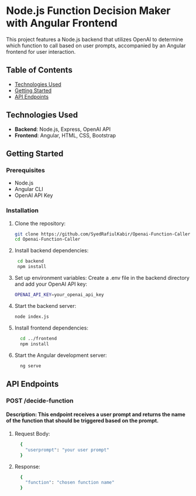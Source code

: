 # Node.js Function Decision Maker with Angular Frontend

This project features a Node.js backend that utilizes OpenAI to determine which function to call based on user prompts, accompanied by an Angular frontend for user interaction.

## Table of Contents
- [Technologies Used](#technologies-used)
- [Getting Started](#getting-started)
- [API Endpoints](#api-endpoints)

## Technologies Used
- **Backend**: Node.js, Express, OpenAI API
- **Frontend**: Angular, HTML, CSS, Bootstrap

## Getting Started

### Prerequisites
- Node.js
- Angular CLI
- OpenAI API Key

### Installation

1. Clone the repository:
   ```bash
   git clone https://github.com/SyedRafiulKabir/Openai-Function-Caller/
   cd Openai-Function-Caller
2. Install backend dependencies:
   ```bash
    cd backend
    npm install
3. Set up environment variables:
  Create a .env file in the backend directory and add your OpenAI API key:
    ```bash
    OPENAI_API_KEY=your_openai_api_key
4. Start the backend server:
   ```bash
   node index.js

5. Install frontend dependencies:
    ```bash
      cd ../frontend
      npm install

6. Start the Angular development server:
    ```bash
      ng serve


## API Endpoints

### POST /decide-function
#### Description: This endpoint receives a user prompt and returns the name of the function that should be triggered based on the prompt.
1. Request Body:
    ```bash
      {
        "userprompt": "your user prompt"
      }

2. Response:
    ```bash
      {
        "function": "chosen function name"
      }
